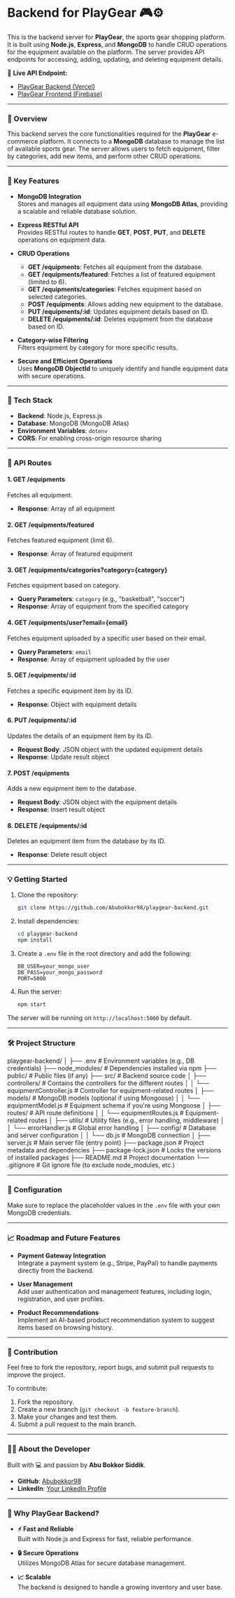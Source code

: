 # **Backend for PlayGear** 🎮⚙️

This is the backend server for **PlayGear**, the sports gear shopping platform. It is built using **Node.js**, **Express**, and **MongoDB** to handle CRUD operations for the equipment available on the platform. The server provides API endpoints for accessing, adding, updating, and deleting equipment details.

🔗 **Live API Endpoint:**  
- [PlayGear Backend (Vercel)](https://assignment-10-server-ab.vercel.app/)  
- [PlayGear Frontend (Firebase)](https://assignment-10-2cdec.web.app/)  

---

### **🚀 Overview**

This backend serves the core functionalities required for the **PlayGear** e-commerce platform. It connects to a **MongoDB** database to manage the list of available sports gear. The server allows users to fetch equipment, filter by categories, add new items, and perform other CRUD operations.

---

### **🔑 Key Features**

- **MongoDB Integration**  
  Stores and manages all equipment data using **MongoDB Atlas**, providing a scalable and reliable database solution.

- **Express RESTful API**  
  Provides RESTful routes to handle **GET**, **POST**, **PUT**, and **DELETE** operations on equipment data.

- **CRUD Operations**  
  - **GET /equipments**: Fetches all equipment from the database.
  - **GET /equipments/featured**: Fetches a list of featured equipment (limited to 6).
  - **GET /equipments/categories**: Fetches equipment based on selected categories.
  - **POST /equipments**: Allows adding new equipment to the database.
  - **PUT /equipments/:id**: Updates equipment details based on ID.
  - **DELETE /equipments/:id**: Deletes equipment from the database based on ID.

- **Category-wise Filtering**  
  Filters equipment by category for more specific results.

- **Secure and Efficient Operations**  
  Uses **MongoDB ObjectId** to uniquely identify and handle equipment data with secure operations.

---

### **🔨 Tech Stack**

- **Backend**: Node.js, Express.js  
- **Database**: MongoDB (MongoDB Atlas)  
- **Environment Variables**: `dotenv`  
- **CORS**: For enabling cross-origin resource sharing  

---

### **📜 API Routes**

#### **1. GET /equipments**
Fetches all equipment.

- **Response**: Array of all equipment

#### **2. GET /equipments/featured**
Fetches featured equipment (limit 6).

- **Response**: Array of featured equipment

#### **3. GET /equipments/categories?category={category}**
Fetches equipment based on category.

- **Query Parameters**: `category` (e.g., "basketball", "soccer")
- **Response**: Array of equipment from the specified category

#### **4. GET /equipments/user?email={email}**
Fetches equipment uploaded by a specific user based on their email.

- **Query Parameters**: `email`
- **Response**: Array of equipment uploaded by the user

#### **5. GET /equipments/:id**
Fetches a specific equipment item by its ID.

- **Response**: Object with equipment details

#### **6. PUT /equipments/:id**
Updates the details of an equipment item by its ID.

- **Request Body**: JSON object with the updated equipment details
- **Response**: Update result object

#### **7. POST /equipments**
Adds a new equipment item to the database.

- **Request Body**: JSON object with the equipment details
- **Response**: Insert result object

#### **8. DELETE /equipments/:id**
Deletes an equipment item from the database by its ID.

- **Response**: Delete result object

---

### **💡 Getting Started**

1. Clone the repository:

    ```bash
    git clone https://github.com/Abubokkor98/playgear-backend.git
    ```

2. Install dependencies:

    ```bash
    cd playgear-backend
    npm install
    ```

3. Create a `.env` file in the root directory and add the following:

    ```plaintext
    DB_USER=your_mongo_user
    DB_PASS=your_mongo_password
    PORT=5000
    ```

4. Run the server:

    ```bash
    npm start
    ```

The server will be running on `http://localhost:5000` by default.

---

### **🛠️ Project Structure**

playgear-backend/
│
├── .env                    # Environment variables (e.g., DB credentials)
├── node_modules/           # Dependencies installed via npm
├── public/                 # Public files (if any)
├── src/                    # Backend source code
│   ├── controllers/        # Contains the controllers for the different routes
│   │   └── equipmentController.js  # Controller for equipment-related routes
│   ├── models/             # MongoDB models (optional if using Mongoose)
│   │   └── equipmentModel.js      # Equipment schema if you're using Mongoose
│   ├── routes/             # API route definitions
│   │   └── equipmentRoutes.js    # Equipment-related routes
│   ├── utils/              # Utility files (e.g., error handling, middleware)
│   │   └── errorHandler.js       # Global error handling
│   ├── config/             # Database and server configuration
│   │   └── db.js           # MongoDB connection
│   ├── server.js           # Main server file (entry point)
├── package.json            # Project metadata and dependencies
├── package-lock.json       # Locks the versions of installed packages
├── README.md               # Project documentation
└── .gitignore              # Git ignore file (to exclude node_modules, etc.)

---

### **🔑 Configuration**

Make sure to replace the placeholder values in the `.env` file with your own MongoDB credentials.

---

### **📈 Roadmap and Future Features**

- **Payment Gateway Integration**  
  Integrate a payment system (e.g., Stripe, PayPal) to handle payments directly from the backend.

- **User Management**  
  Add user authentication and management features, including login, registration, and user profiles.

- **Product Recommendations**  
  Implement an AI-based product recommendation system to suggest items based on browsing history.

---

### **👥 Contribution**

Feel free to fork the repository, report bugs, and submit pull requests to improve the project.

To contribute:

1. Fork the repository.
2. Create a new branch (`git checkout -b feature-branch`).
3. Make your changes and test them.
4. Submit a pull request to the main branch.

---

### **🙋‍♂️ About the Developer**

Built with 💻 and passion by **Abu Bokkor Siddik**.

- **GitHub**: [Abubokkor98](https://github.com/Abubokkor98)  
- **LinkedIn**: [Your LinkedIn Profile](https://www.linkedin.com/in/abubokkor)

---

### **🚀 Why PlayGear Backend?**

- **⚡ Fast and Reliable**  
  Built with Node.js and Express for fast, reliable performance.

- **🔒 Secure Operations**  
  Utilizes MongoDB Atlas for secure database management.

- **📈 Scalable**  
  The backend is designed to handle a growing inventory and user base.

